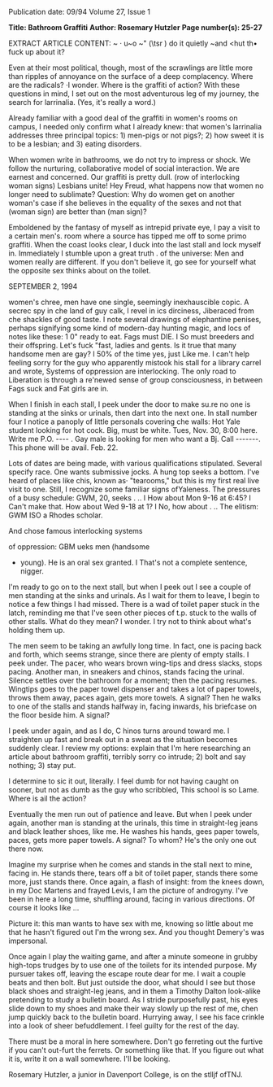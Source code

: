 Publication date: 09/94
Volume 27, Issue 1

**Title: Bathroom Graffiti**
**Author: Rosemary Hutzler**
**Page number(s): 25-27**

EXTRACT ARTICLE CONTENT:
~ 
· u~o 
~" 
(\tsr 
\) 
do it quietly 
~and <hut th• fuck up 
about it? 

Even at their most political, though, 
most of the scrawlings are little more than 
ripples of annoyance on the surface of a 
deep complacency. Where are the radicals? 
·I wonder. Where is the graffiti of action? 
With these questions in mind, I set out on 
the most adventurous leg of my journey, 
the search for larrinalia. (Yes, it's really a 
word.) 

Already familiar with a good deal of 
the graffiti in women's rooms on campus, 
I needed only confirm what I already 
knew: that women's larrinalia addresses 
three principal topics: 1) men-pigs or 
not pigs?; 2) how sweet it is to be a 
lesbian; and 3) eating disorders. 

When women write in bathrooms, we 
do not try to impress or shock. We follow 
the nurturing, collaborative model of 
social interaction. We are earnest and 
concerned. Our graffiti is pretty dull. 
(row of interlocking woman signs) 
Lesbians unite! 
Hey Freud, what happens now that 
women no longer need to sublimate? 
Question: Why do women get on another 
woman's case if she believes in the equality of 
the sexes and not that (woman sign) are 
better than (man sign)? 

Emboldened by the fantasy of myself 
as intrepid private eye, I pay a visit to a 
certain men's. room where a source has 
tipped me off to some primo graffiti. 
When the coast looks clear, I duck into 
the last stall and lock myself in. 
Immediately I stumble upon a great truth . 
of the universe: Men and women really 
are different. If you don't believe it, go see 
for yourself what the opposite sex thinks 
about on the toilet. 

SEPTEMBER 2, 1994


women's chree, men have one single, 
seemingly inexhauscible copic. A secrec spy 
in che land of guy calk, l revel in ics 
dirciness, Jiberaced from che shackles of 
good taste. I note several drawings of 
elephantine penises, perhaps signifying 
some kind of modern-day hunting magic, 
and locs of notes like these: 
1 0" ready to eat. 
Fags must DIE. I So must breeders and 
their offspring. Let's fuck "fast, ladies and 
gents. 
Is it true that many handsome men are 
gay? I 50% of the time yes, just Like me. 
I can't help feeling sorry for the guy 
who apparently mistook his stall for a 
library carrel and wrote, Systems of 
oppression are interlocking. The only road to 
Liberation is through a re'newed sense of 
group consciousness, in between Fags suck 
and Fat girls are in. 

When I finish in each stall, I peek 
under the door to make su.re no one is 
standing at the sinks or urinals, then dart 
into the next one. In stall number four I 
notice a panoply of little personals 
covering che walls: 
Hot Yale student looking for hot cock. 
Big, must be white. Tues, Nov. 30, 8:00 
here. Write me P.O. ---- . 
Gay male is looking for men who want a 
Bj. Call -------. This phone will be avail. 
Feb. 22. 

Lots of dates are being made, with 
various qualifications stipulated. Several 
specify race. One wants submissive jocks. 
A hung top seeks a bottom. I've heard of 
places like chis, known as· "tearooms," but 
this is my first real live visit to one. Still, I 
recognize some familiar signs ofYaleness. 
The pressures of a busy schedule: 
GWM, 20, seeks . .. I How about Mon 9-16 
at 6:45? I Can't make that. How about Wed 
9-18 at 1? I No, how about . .. 
The elitism: GWM ISO a Rhodes 
scholar. 

And chose famous interlocking systems 


of oppression: GBM ueks men (handsome 
+ young). He is an oral sex granted. I That's 
not a complete sentence, nigger. 

I'm ready to go on to the next stall, 
but when I peek out I see a couple of men 
standing at the sinks and urinals. As I wait 
for them to leave, I begin to notice a few 
things I had missed. There is a wad of 
toilet paper stuck in the latch, reminding 
me that I've seen other pieces of t.p. stuck 
to the walls of other stalls. What do they 
mean? I wonder. I try not to think about 
what's holding them up. 

The men seem to be taking an awfully 
long time. In fact, one is pacing back and 
forth, which seems strange, since there are 
plenty of empty stalls. I peek under. The 
pacer, who wears brown wing-tips and 
dress slacks, stops pacing. Another man, 
in sneakers and chinos, stands facing the 
urinal. Silence settles over the bathroom 
for a moment; then the pacing resumes. 
Wingtips goes to the paper towel 
dispenser and takes a lot of paper towels, 
throws them away, paces again, gets more 
towels. A signal? Then he walks to one of 
the stalls and stands halfway in, facing 
inwards, his briefcase on the floor beside 
him. A signal? 

I peek under again, and as I do, 
C hinos turns around toward me. I 
straighten up fast and break out in a sweat 
as the situation becomes suddenly clear. I 
review my options: 
explain 
that 
I'm here researching an article 
about bathroom graffiti, terribly sorry co 
intrude; 2) bolt and say nothing; 3) stay 
put. 

I determine to sic it out, literally. I feel 
dumb for not having caught on sooner, but 
not as dumb as the guy who scribbled, This 
school is so Lame. Where is ail the action? 


Eventually the men run out of patience and 
leave. But when I peek under again, 
another man is standing at the urinals, this 
time in straight-leg jeans and black leather 
shoes, like me. He washes his hands, gees 
paper towels, paces, gets more paper 
towels. A signal? To whom? He's the only 
one out there now. 

Imagine my surprise when he comes 
and stands in the stall next to mine, facing 
in. He stands there, tears off a bit of toilet 
paper, stands there some more, just stands 
there. Once again, a flash of insight: from 
the knees down, in my Doc Martens and 
frayed Levis, I am the picture of androgyny. 
I've been in here a long time, shuffling 
around, facing in various directions. Of 
course it looks like ... 

Picture it: this man wants to have sex 
with me, knowing so little about me that 
he hasn't figured out I'm the wrong sex. 
And 
you 
thought 
Demery's 
was 
impersonal. 

Once again I play the waiting game, 
and after a minute someone in grubby 
high-tops trudges by to use one of the 
toilets for its intended purpose. My pursuer 
takes off, leaving the escape route dear for 
me. I wait a couple beats and then bolt. 
But just outside the door, what should I see 
but those black shoes and straight-leg jeans, 
and in them a Timothy Dalton look-alike 
pretending to study a bulletin board. As I 
stride purposefully past, his eyes slide down 
to my shoes and make their 
way slowly up the rest of me, 
chen jump quickly back to 
the 
bulletin 
board. 
Hurrying away, I see his 
face crinkle into a look of 
sheer befuddlement. I feel 
guilty for the rest of the 
day. 

There must be a moral in here 
somewhere. Don't go ferreting out the 
furtive if you can't out-furt the ferrets. Or 
something like that. If you figure out what 
it is, write it on a wall somewhere. I'll be 
looking. 


Rosemary Hutzler, a junior in Davenport 
College, is on the stlljf ofTNJ.